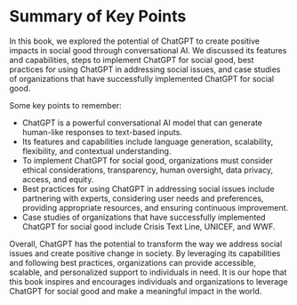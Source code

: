 Summary of Key Points
=================================

In this book, we explored the potential of ChatGPT to create positive impacts in social good through conversational AI. We discussed its features and capabilities, steps to implement ChatGPT for social good, best practices for using ChatGPT in addressing social issues, and case studies of organizations that have successfully implemented ChatGPT for social good.

Some key points to remember:

* ChatGPT is a powerful conversational AI model that can generate human-like responses to text-based inputs.
* Its features and capabilities include language generation, scalability, flexibility, and contextual understanding.
* To implement ChatGPT for social good, organizations must consider ethical considerations, transparency, human oversight, data privacy, access, and equity.
* Best practices for using ChatGPT in addressing social issues include partnering with experts, considering user needs and preferences, providing appropriate resources, and ensuring continuous improvement.
* Case studies of organizations that have successfully implemented ChatGPT for social good include Crisis Text Line, UNICEF, and WWF.

Overall, ChatGPT has the potential to transform the way we address social issues and create positive change in society. By leveraging its capabilities and following best practices, organizations can provide accessible, scalable, and personalized support to individuals in need. It is our hope that this book inspires and encourages individuals and organizations to leverage ChatGPT for social good and make a meaningful impact in the world.
